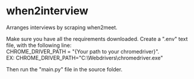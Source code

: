 # when2interview
Arranges interviews by scraping when2meet.  

Make sure you have all the requirements downloaded. Create a ".env" text file, with the following line:  
  CHROME_DRIVER_PATH = "{Your path to your chromedriver}".  
  EX: CHROME_DRIVER_PATH="C:\Webdrivers\chromedriver.exe"  

Then run the "main.py" file in the source folder.  

